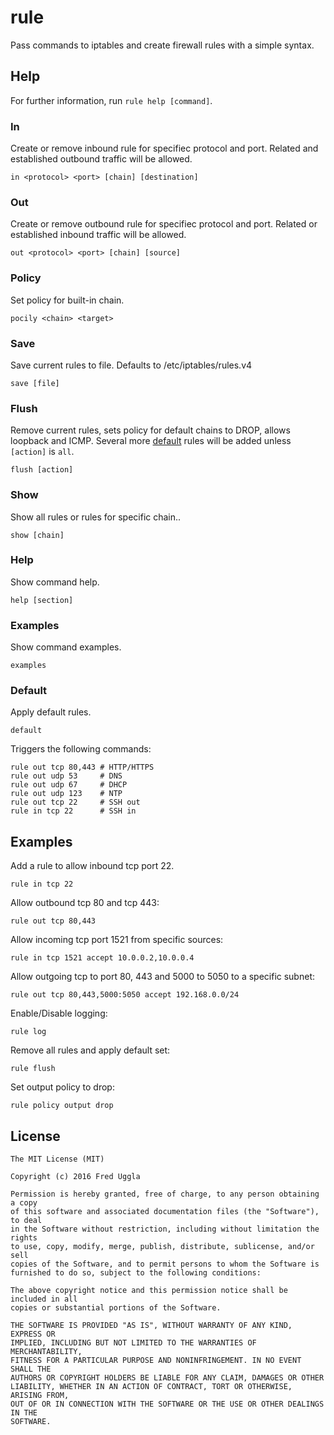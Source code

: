 # rule
Pass commands to iptables and create firewall rules with a simple syntax.

## Help

For further information, run `rule help [command]`.

### In

Create or remove inbound rule for specifiec protocol and port. Related and established outbound traffic will be allowed.

    in <protocol> <port> [chain] [destination]

### Out

Create or remove outbound rule for specifiec protocol and port. Related or established inbound traffic will be allowed.

    out <protocol> <port> [chain] [source]

### Policy

Set policy for built-in chain.

    pocily <chain> <target>

### Save

Save current rules to file. Defaults to /etc/iptables/rules.v4

    save [file]

### Flush

Remove current rules, sets policy for default chains to DROP, allows loopback and ICMP. Several more [default](#default) rules will be added unless `[action]` is `all`.

    flush [action]

### Show

Show all rules or rules for specific chain..

    show [chain]

### Help

Show command help.

    help [section]

### Examples

Show command examples.

    examples

### Default

Apply default rules.

    default

Triggers the following commands:

    rule out tcp 80,443 # HTTP/HTTPS
    rule out udp 53     # DNS
    rule out udp 67     # DHCP
    rule out udp 123    # NTP
    rule out tcp 22     # SSH out
    rule in tcp 22      # SSH in


## Examples

Add a rule to allow inbound tcp port 22.

    rule in tcp 22

Allow outbound tcp 80 and tcp 443:

    rule out tcp 80,443

Allow incoming tcp port 1521 from specific sources:

    rule in tcp 1521 accept 10.0.0.2,10.0.0.4

Allow outgoing tcp to port 80, 443 and 5000 to 5050 to a specific subnet:

    rule out tcp 80,443,5000:5050 accept 192.168.0.0/24

Enable/Disable logging:

    rule log

Remove all rules and apply default set:

    rule flush
    
Set output policy to drop:

    rule policy output drop

## License

```
The MIT License (MIT)

Copyright (c) 2016 Fred Uggla

Permission is hereby granted, free of charge, to any person obtaining a copy
of this software and associated documentation files (the "Software"), to deal
in the Software without restriction, including without limitation the rights
to use, copy, modify, merge, publish, distribute, sublicense, and/or sell
copies of the Software, and to permit persons to whom the Software is
furnished to do so, subject to the following conditions:

The above copyright notice and this permission notice shall be included in all
copies or substantial portions of the Software.

THE SOFTWARE IS PROVIDED "AS IS", WITHOUT WARRANTY OF ANY KIND, EXPRESS OR
IMPLIED, INCLUDING BUT NOT LIMITED TO THE WARRANTIES OF MERCHANTABILITY,
FITNESS FOR A PARTICULAR PURPOSE AND NONINFRINGEMENT. IN NO EVENT SHALL THE
AUTHORS OR COPYRIGHT HOLDERS BE LIABLE FOR ANY CLAIM, DAMAGES OR OTHER
LIABILITY, WHETHER IN AN ACTION OF CONTRACT, TORT OR OTHERWISE, ARISING FROM,
OUT OF OR IN CONNECTION WITH THE SOFTWARE OR THE USE OR OTHER DEALINGS IN THE
SOFTWARE.
```
